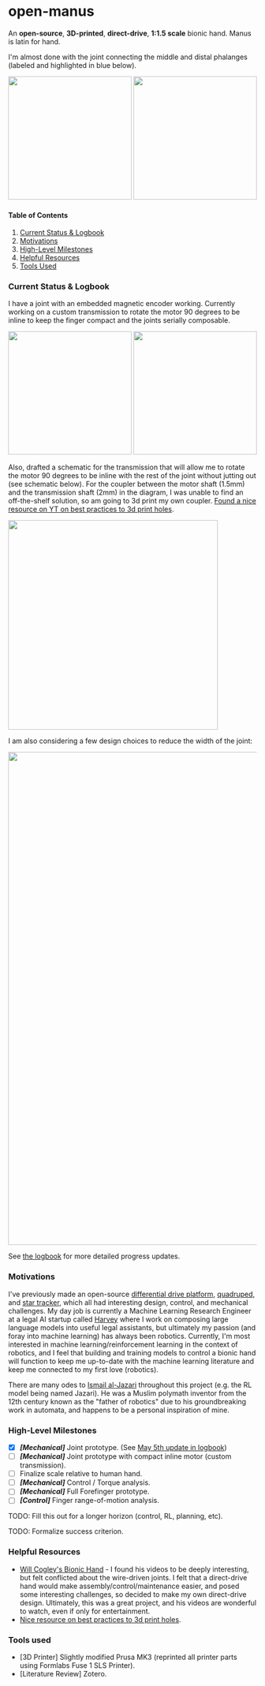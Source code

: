 # open-manus
An **open-source**, **3D-printed**, **direct-drive**, **1:1.5 scale** bionic hand. Manus is latin for hand.

I'm almost done with the joint connecting the middle and distal phalanges (labeled and highlighted in blue below).

<img src="assets/mk6_render.png" height="250"/> <img src="assets/mk6_hand_bone_anatomy_diagram.png" height="250"/>

#### Table of Contents
1. [Current Status & Logbook](#current-status--logbook)
2. [Motivations](#motivations)
3. [High-Level Milestones](#high-level-milestones)
4. [Helpful Resources](#helpful-resources)
5. [Tools Used](#tools-used)

### Current Status & Logbook
I have a joint with an embedded magnetic encoder working. Currently working on a custom transmission to rotate the motor 90 degrees to be inline to keep the finger compact and the joints serially composable.

<img src="assets/mk6.png" width="250"/> <img src="assets/mk6_section_view.png" width="250"/>  

Also, drafted a schematic for the transmission that will allow me to rotate the motor 90 degrees to be inline with the rest of the joint without jutting out (see schematic below). For the coupler between the motor shaft (1.5mm) and the transmission shaft (2mm) in the diagram, I was unable to find an off-the-shelf solution, so am going to 3d print my own coupler. [Found a nice resource on YT on best practices to 3d print holes](https://www.youtube.com/watch?v=Bd7Yyn61XWQ&pp=ygUOM2QgcHJpbnQgaG9sZXM%3D).

<img src="assets/transmission.png" width="425"/>

I am also considering a few design choices to reduce the width of the joint:

<img src="assets/areas_for_improvement_diagram.png" width="1000"/>


See [the logbook](logbook.md) for more detailed progress updates.

### Motivations
I've previously made an open-source [differential drive platform](https://www.adhamelarabawy.com/projects/precision_drivetrain/), [quadruped](https://www.adhamelarabawy.com/projects/open_quadruped/), and [star tracker](https://www.adhamelarabawy.com/projects/open_startracker/), which all had interesting design, control, and mechanical challenges. My day job is currently a Machine Learning Research Engineer at a legal AI startup called [Harvey](https://www.harvey.ai) where I work on composing large language models into useful legal assistants, but ultimately my passion (and foray into machine learning) has always been robotics. Currently, I'm most interested in machine learning/reinforcement learning in the context of robotics, and I feel that building and training models to control a bionic hand will function to keep me up-to-date with the machine learning literature and keep me connected to my first love (robotics).

There are many odes to [Ismail al-Jazari](https://en.wikipedia.org/wiki/Ismail_al-Jazari) throughout this project (e.g. the RL model being named Jazari). He was a Muslim polymath inventor from the 12th century known as the "father of robotics" due to his groundbreaking work in automata, and happens to be a personal inspiration of mine.

### High-Level Milestones
 - [x] _**[Mechanical]**_ Joint prototype. (See [May 5th update in logbook](logbook.md#older-than-may-5-2024))
 - [ ] _**[Mechanical]**_ Joint prototype with compact inline motor (custom transmission).
 - [ ] Finalize scale relative to human hand.
 - [ ] _**[Mechanical]**_ Control / Torque analysis.
 - [ ] _**[Mechanical]**_ Full Forefinger prototype.
 - [ ] _**[Control]**_ Finger range-of-motion analysis.

TODO: Fill this out for a longer horizon (control, RL, planning, etc).

TODO: Formalize success criterion.

### Helpful Resources
 - [Will Cogley's Bionic Hand](https://www.youtube.com/watch?v=Iej2jkwU-ts) - I found his videos to be deeply interesting, but felt conflicted about the wire-driven joints. I felt that a direct-drive hand would make assembly/control/maintenance easier, and posed some interesting challenges, so decided to make my own direct-drive design. Ultimately, this was a great project, and his videos are wonderful to watch, even if only for entertainment.
 - [Nice resource on best practices to 3d print holes](https://www.youtube.com/watch?v=Bd7Yyn61XWQ&pp=ygUOM2QgcHJpbnQgaG9sZXM%3D).

### Tools used
 - [3D Printer] Slightly modified Prusa MK3 (reprinted all printer parts using Formlabs Fuse 1 SLS Printer).
 - [Literature Review] Zotero.

